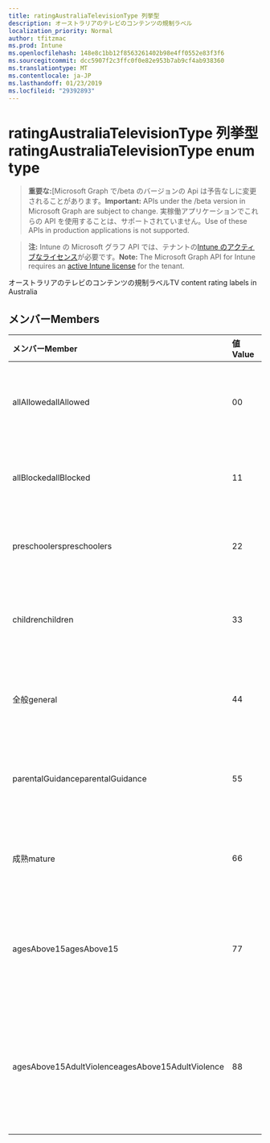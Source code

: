 ```yaml
---
title: ratingAustraliaTelevisionType 列挙型
description: オーストラリアのテレビのコンテンツの規制ラベル
localization_priority: Normal
author: tfitzmac
ms.prod: Intune
ms.openlocfilehash: 148e8c1bb12f8563261402b98e4ff0552e83f3f6
ms.sourcegitcommit: dcc5907f2c3ffc0f0e82e953b7ab9cf4ab938360
ms.translationtype: MT
ms.contentlocale: ja-JP
ms.lasthandoff: 01/23/2019
ms.locfileid: "29392893"
---
```

# <a name="ratingaustraliatelevisiontype-enum-type"></a><span data-ttu-id="e3d90-103">ratingAustraliaTelevisionType 列挙型</span><span class="sxs-lookup"><span data-stu-id="e3d90-103">ratingAustraliaTelevisionType enum type</span></span>

> <span data-ttu-id="e3d90-104">**重要な:**[Microsoft Graph で/beta のバージョンの Api は予告なしに変更されることがあります。</span><span class="sxs-lookup"><span data-stu-id="e3d90-104">**Important:** APIs under the /beta version in Microsoft Graph are subject to change.</span></span> <span data-ttu-id="e3d90-105">実稼働アプリケーションでこれらの API を使用することは、サポートされていません。</span><span class="sxs-lookup"><span data-stu-id="e3d90-105">Use of these APIs in production applications is not supported.</span></span>

> <span data-ttu-id="e3d90-106">**注:** Intune の Microsoft グラフ API では、テナントの[Intune のアクティブなライセンス](https://go.microsoft.com/fwlink/?linkid=839381)が必要です。</span><span class="sxs-lookup"><span data-stu-id="e3d90-106">**Note:** The Microsoft Graph API for Intune requires an [active Intune license](https://go.microsoft.com/fwlink/?linkid=839381) for the tenant.</span></span>

<span data-ttu-id="e3d90-107">オーストラリアのテレビのコンテンツの規制ラベル</span><span class="sxs-lookup"><span data-stu-id="e3d90-107">TV content rating labels in Australia</span></span>

## <a name="members"></a><span data-ttu-id="e3d90-108">メンバー</span><span class="sxs-lookup"><span data-stu-id="e3d90-108">Members</span></span>
|<span data-ttu-id="e3d90-109">メンバー</span><span class="sxs-lookup"><span data-stu-id="e3d90-109">Member</span></span>|<span data-ttu-id="e3d90-110">値</span><span class="sxs-lookup"><span data-stu-id="e3d90-110">Value</span></span>|<span data-ttu-id="e3d90-111">説明</span><span class="sxs-lookup"><span data-stu-id="e3d90-111">Description</span></span>|
|:---|:---|:---|
|<span data-ttu-id="e3d90-112">allAllowed</span><span class="sxs-lookup"><span data-stu-id="e3d90-112">allAllowed</span></span>|<span data-ttu-id="e3d90-113">0</span><span class="sxs-lookup"><span data-stu-id="e3d90-113">0</span></span>|<span data-ttu-id="e3d90-114">既定値、すべてのテレビ番組コンテンツを許可します。</span><span class="sxs-lookup"><span data-stu-id="e3d90-114">Default value, allow all TV shows content</span></span>|
|<span data-ttu-id="e3d90-115">allBlocked</span><span class="sxs-lookup"><span data-stu-id="e3d90-115">allBlocked</span></span>|<span data-ttu-id="e3d90-116">1</span><span class="sxs-lookup"><span data-stu-id="e3d90-116">1</span></span>|<span data-ttu-id="e3d90-117">任意のテレビ番組コンテンツを許可しません。</span><span class="sxs-lookup"><span data-stu-id="e3d90-117">Do not allow any TV shows content</span></span>|
|<span data-ttu-id="e3d90-118">preschoolers</span><span class="sxs-lookup"><span data-stu-id="e3d90-118">preschoolers</span></span>|<span data-ttu-id="e3d90-119">2</span><span class="sxs-lookup"><span data-stu-id="e3d90-119">2</span></span>|<span data-ttu-id="e3d90-120">P のクラス分けは、preschoolers</span><span class="sxs-lookup"><span data-stu-id="e3d90-120">The P classification is intended for preschoolers</span></span>|
|<span data-ttu-id="e3d90-121">children</span><span class="sxs-lookup"><span data-stu-id="e3d90-121">children</span></span>|<span data-ttu-id="e3d90-122">3</span><span class="sxs-lookup"><span data-stu-id="e3d90-122">3</span></span>|<span data-ttu-id="e3d90-123">子で 14 C のクラス分けは、します。</span><span class="sxs-lookup"><span data-stu-id="e3d90-123">The C classification is intended for children under 14</span></span>|
|<span data-ttu-id="e3d90-124">全般</span><span class="sxs-lookup"><span data-stu-id="e3d90-124">general</span></span>|<span data-ttu-id="e3d90-125">4</span><span class="sxs-lookup"><span data-stu-id="e3d90-125">4</span></span>|<span data-ttu-id="e3d90-126">G のクラス分けがすべての年代に適しています。</span><span class="sxs-lookup"><span data-stu-id="e3d90-126">The G classification is suitable for all ages</span></span>|
|<span data-ttu-id="e3d90-127">parentalGuidance</span><span class="sxs-lookup"><span data-stu-id="e3d90-127">parentalGuidance</span></span>|<span data-ttu-id="e3d90-128">5</span><span class="sxs-lookup"><span data-stu-id="e3d90-128">5</span></span>|<span data-ttu-id="e3d90-129">PG クラス分けが若い視聴者を推奨します。</span><span class="sxs-lookup"><span data-stu-id="e3d90-129">The PG classification is recommended for young viewers</span></span>|
|<span data-ttu-id="e3d90-130">成熟</span><span class="sxs-lookup"><span data-stu-id="e3d90-130">mature</span></span>|<span data-ttu-id="e3d90-131">6</span><span class="sxs-lookup"><span data-stu-id="e3d90-131">6</span></span>|<span data-ttu-id="e3d90-132">ビューアー 15 以上の M クラス分けをお勧め</span><span class="sxs-lookup"><span data-stu-id="e3d90-132">The M classification is recommended for viewers over 15</span></span>|
|<span data-ttu-id="e3d90-133">agesAbove15</span><span class="sxs-lookup"><span data-stu-id="e3d90-133">agesAbove15</span></span>|<span data-ttu-id="e3d90-134">7</span><span class="sxs-lookup"><span data-stu-id="e3d90-134">7</span></span>|<span data-ttu-id="e3d90-135">MA15 + 分類には適していません 15 未満の閲覧者です。</span><span class="sxs-lookup"><span data-stu-id="e3d90-135">The MA15+ classification is not suitable for viewers under 15</span></span>|
|<span data-ttu-id="e3d90-136">agesAbove15AdultViolence</span><span class="sxs-lookup"><span data-stu-id="e3d90-136">agesAbove15AdultViolence</span></span>|<span data-ttu-id="e3d90-137">8</span><span class="sxs-lookup"><span data-stu-id="e3d90-137">8</span></span>|<span data-ttu-id="e3d90-138">AV15 + 分類が 15、成人向け暴力に固有であるユーザーに適していません。</span><span class="sxs-lookup"><span data-stu-id="e3d90-138">The AV15+ classification is not suitable for viewers under 15, adult violence-specific</span></span>|




